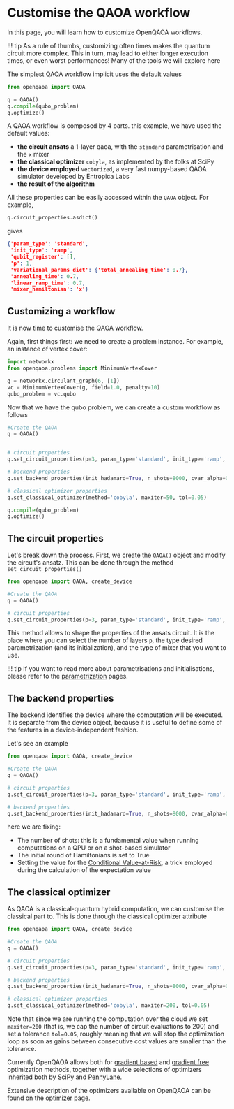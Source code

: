 # Customise the QAOA workflow

In this page, you will learn how to customize OpenQAOA workflows.

!!! tip
    As a rule of thumbs, customizing often times makes the quantum circuit more complex. This in turn, may lead to either longer execution times, or even worst performances! Many of the tools we will explore here

The simplest QAOA workflow implicit uses the default values


```Python
from openqaoa import QAOA  

q = QAOA()
q.compile(qubo_problem)
q.optimize()
```

A QAOA workflow is composed by 4 parts. this example, we have used the default values:

* **the circuit ansats** a 1-layer qaoa, with the `standard` parametrisation and the `x` mixer
* **the classical optimizer** `cobyla`, as implemented by the folks at SciPy
* **the device employed** `vectorized`, a very fast numpy-based QAOA simulator developed by Entropica Labs
* **the result of the algorithm**

All these properties can be easily accessed within the `QAOA` object. For example,

```Python
q.circuit_properties.asdict()
```

gives

```JSON
{'param_type': 'standard',
 'init_type': 'ramp',
 'qubit_register': [],
 'p': 1,
 'variational_params_dict': {'total_annealing_time': 0.7},
 'annealing_time': 0.7,
 'linear_ramp_time': 0.7,
 'mixer_hamiltonian': 'x'}
```

## Customizing a workflow

It is now time to customise the QAOA workflow.

Again, first things first: we need to create a problem instance. For example, an instance of vertex cover:

```Python
import networkx
from openqaoa.problems import MinimumVertexCover

g = networkx.circulant_graph(6, [1])
vc = MinimumVertexCover(g, field=1.0, penalty=10)
qubo_problem = vc.qubo
```

Now that we have the qubo problem, we can create a custom workflow as follows

```Python
#Create the QAOA
q = QAOA()


# circuit properties
q.set_circuit_properties(p=3, param_type='standard', init_type='ramp', mixer_hamiltonian='xy')

# backend properties
q.set_backend_properties(init_hadamard=True, n_shots=8000, cvar_alpha=0.85)

# classical optimizer properties
q.set_classical_optimizer(method='cobyla', maxiter=50, tol=0.05)

q.compile(qubo_problem)
q.optimize()
```

## The circuit properties

Let's break down the process. First, we create the `QAOA()` object and modify the circuit's ansatz. This can be done through the method `set_circuit_properties()`

```Python hl_lines="7"
from openqaoa import QAOA, create_device  

#Create the QAOA
q = QAOA()

# circuit properties
q.set_circuit_properties(p=3, param_type='standard', init_type='ramp', mixer_hamiltonian='xy')
```

This method allows to shape the properties of the ansats circuit. It is the place where you can select the number of layers `p`, the type desired parametrization (and its initialization), and the type of mixer that you want to use. 

!!! tip
    If you want to read more about parametrisations and initialisations, please refer to the [parametrization](../parametrization/parametrization.md) pages.

## The backend properties

The backend identifies the device where the computation will be executed. It is separate from the device object, because it is useful to define some of the features in a device-independent fashion.

Let's see an example

```Python hl_lines="10"
from openqaoa import QAOA, create_device  

#Create the QAOA
q = QAOA()

# circuit properties
q.set_circuit_properties(p=3, param_type='standard', init_type='ramp', mixer_hamiltonian='xy')

# backend properties
q.set_backend_properties(init_hadamard=True, n_shots=8000, cvar_alpha=0.85)
```

here we are fixing:
- The number of shots: this is a fundamental value when running computations on a QPU or on a shot-based simulator
- The initial round of Hamiltonians is set to True
- Setting the value for the [Conditional Value-at-Risk](https://research.ibm.com/publications/improving-variational-quantum-optimization-using-cvar), a trick employed during the calculation of the expectation value

## The classical optimizer

As QAOA is a classical-quantum hybrid computation, we can customise the classical part to. This is done through the classical optimizer attribute

```Python hl_lines="13"
from openqaoa import QAOA, create_device  

#Create the QAOA
q = QAOA()

# circuit properties
q.set_circuit_properties(p=3, param_type='standard', init_type='ramp', mixer_hamiltonian='xy')

# backend properties
q.set_backend_properties(init_hadamard=True, n_shots=8000, cvar_alpha=0.85)

# classical optimizer properties
q.set_classical_optimizer(method='cobyla', maxiter=200, tol=0.05)
```

Note that since we are running the computation over the cloud we set `maxiter=200` (that is, we cap the number of circuit evaluations to 200) and set a tolerance `tol=0.05`, roughly meaning that we will stop the optimization loop as soon as gains between consecutive cost values are smaller than the tolerance.

Currently OpenQAOA allows both for [gradient based](../optimizers/gradient-based-optimizers/gradient-based-optimizers.md) and [gradient free](../optimizers/gradient-free-optimizers.md) optimization methods, together with a wide selections of optimizers inherited both by SciPy and [PennyLane](../optimizers/pennylane-optimizers.md).

Extensive description of the optimizers available on OpenQAOA can be found on the [optimizer](../optimizers/optimizers.md) page. 